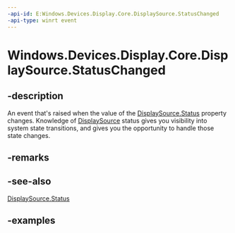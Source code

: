 ```yaml
---
-api-id: E:Windows.Devices.Display.Core.DisplaySource.StatusChanged
-api-type: winrt event
---
```


# Windows.Devices.Display.Core.DisplaySource.StatusChanged

<!--
public event Windows.Foundation.TypedEventHandler<Windows.Devices.Display.Core.DisplaySource,object> StatusChanged;
-->

## -description

An event that's raised when the value of the [DisplaySource.Status](displaysource_status.md) property changes. Knowledge of [DisplaySource](displaysource.md) status gives you visibility into system state transitions, and gives you the opportunity to handle those state changes.

## -remarks

## -see-also
[DisplaySource.Status](displaysource_status.md)

## -examples
